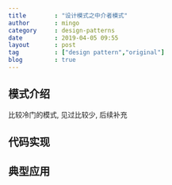 ```yaml
---
title        : "设计模式之中介者模式"
author       : mingo
category     : design-patterns
date         : 2019-04-05 09:55
layout       : post
tag          : ["design pattern","original"]
blog         : true
---
```


## 模式介绍

比较冷门的模式, 见过比较少, 后续补充

## 代码实现

## 典型应用
